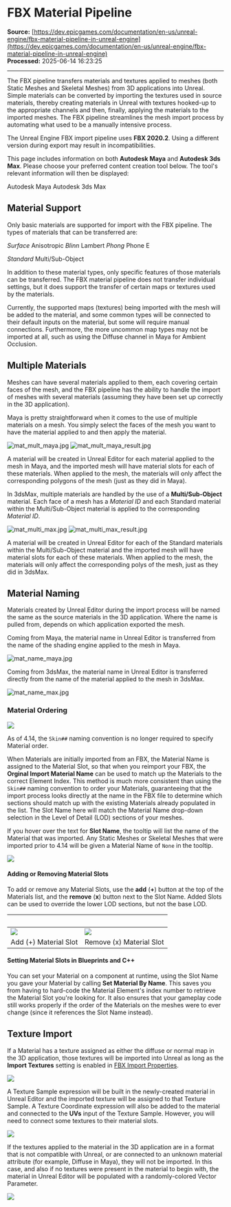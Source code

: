 # FBX Material Pipeline

**Source:** [https://dev.epicgames.com/documentation/en-us/unreal-engine/fbx-material-pipeline-in-unreal-engine](https://dev.epicgames.com/documentation/en-us/unreal-engine/fbx-material-pipeline-in-unreal-engine)  
**Processed:** 2025-06-14 16:23:25

---

The FBX pipeline transfers materials and textures applied to meshes (both Static Meshes and Skeletal Meshes) from 3D applications into Unreal. Simple materials can be converted by importing the textures used in source materials, thereby creating materials in Unreal with textures hooked-up to the appropriate channels and then, finally, applying the materials to the imported meshes. The FBX pipeline streamlines the mesh import process by automating what used to be a manually intensive process.

The Unreal Engine FBX import pipeline uses **FBX 2020.2**. Using a different version during export may result in incompatibilities.

This page includes information on both **Autodesk Maya** and **Autodesk 3ds Max**. Please choose your preferred content creation tool below. The tool's relevant information will then be displayed:

Autodesk Maya Autodesk 3ds Max

## Material Support

Only basic materials are supported for import with the FBX pipeline. The types of materials that can be transferred are:

*Surface* Anisotropic *Blinn* Lambert *Phong* Phone E

*Standard* Multi/Sub-Object

In addition to these material types, only specific features of those materials can be transferred. The FBX material pipeline does not transfer individual settings, but it does support the transfer of certain maps or textures used by the materials.

Currently, the supported maps (textures) being imported with the mesh will be added to the material, and some common types will be connected to their default inputs on the material, but some will require manual connections. Furthermore, the more uncommon map types may not be imported at all, such as using the Diffuse channel in Maya for Ambient Occlusion.

## Multiple Materials

Meshes can have several materials applied to them, each covering certain faces of the mesh, and the FBX pipeline has the ability to handle the import of meshes with several materials (assuming they have been set up correctly in the 3D application).

Maya is pretty straightforward when it comes to the use of multiple materials on a mesh. You simply select the faces of the mesh you want to have the material applied to and then apply the material.

![mat_mult_maya.jpg](https://d1iv7db44yhgxn.cloudfront.net/documentation/images/d27b1eef-0983-4fde-bf91-c348fe67475c/mat_mult_maya.jpg) ![mat_mult_maya_result.jpg](https://d1iv7db44yhgxn.cloudfront.net/documentation/images/2e1bc8a7-aa80-458e-ac88-4f6e0ad9fe8c/mat_mult_maya_result.jpg)

A material will be created in Unreal Editor for each material applied to the mesh in Maya, and the imported mesh will have material slots for each of these materials. When applied to the mesh, the materials will only affect the corresponding polygons of the mesh (just as they did in Maya).

In 3dsMax, multiple materials are handled by the use of a **Multi/Sub-Object** material. Each face of a mesh has a *Material ID* and each Standard material within the Multi/Sub-Object material is applied to the corresponding *Material ID*.

![mat_multi_max.jpg](https://d1iv7db44yhgxn.cloudfront.net/documentation/images/89ce9b76-af17-4443-91cc-c408c64291ae/mat_multi_max.jpg) ![mat_multi_max_result.jpg](https://d1iv7db44yhgxn.cloudfront.net/documentation/images/ec66db19-8c8f-473d-aadd-ab5847f86753/mat_multi_max_result.jpg)

A material will be created in Unreal Editor for each of the Standard materials within the Multi/Sub-Object material and the imported mesh will have material slots for each of these materials. When applied to the mesh, the materials will only affect the corresponding polys of the mesh, just as they did in 3dsMax.

## Material Naming

Materials created by Unreal Editor during the import process will be named the same as the source materials in the 3D application. Where the name is pulled from, depends on which application exported the mesh.

Coming from Maya, the material name in Unreal Editor is transferred from the name of the shading engine applied to the mesh in Maya.

![mat_name_maya.jpg](https://d1iv7db44yhgxn.cloudfront.net/documentation/images/34b609fd-ed8e-477c-8fa5-b1bfdf1b3dc3/mat_name_maya.jpg)

Coming from 3dsMax, the material name in Unreal Editor is transferred directly from the name of the material applied to the mesh in 3dsMax.

![mat_name_max.jpg](https://d1iv7db44yhgxn.cloudfront.net/documentation/images/81b0b995-bcca-431e-bdf5-17ac7b831fe7/mat_name_max.jpg)

### Material Ordering

![](https://d1iv7db44yhgxn.cloudfront.net/documentation/images/4b643401-e294-4ae8-9e8c-030b7957f5f9/materialslots.png)

As of 4.14, the `Skin##` naming convention is no longer required to specify Material order.

When Materials are initially imported from an FBX, the Material Name is assigned to the Material Slot, so that when you reimport your FBX, the **Orginal Import Material Name** can be used to match up the Materials to the correct Element Index. This method is much more consistent than using the `Skin##` naming convention to order your Materials, guaranteeing that the import process looks directly at the name in the FBX file to determine which sections should match up with the existing Materials already populated in the list. The Slot Name here will match the Material Name drop-down selection in the Level of Detail (LOD) sections of your meshes.

If you hover over the text for **Slot Name**, the tooltip will list the name of the Material that was imported. Any Static Meshes or Skeletal Meshes that were imported prior to 4.14 will be given a Material Name of `None` in the tooltip.

![](https://d1iv7db44yhgxn.cloudfront.net/documentation/images/feff5d3d-f302-4352-b7f3-0c79179c38b5/materialnametooltip.png)

#### Adding or Removing Material Slots

To add or remove any Material Slots, use the **add** (**+**) button at the top of the Materials list, and the **remove** (**x**) button next to the Slot Name. Added Slots can be used to override the lower LOD sections, but not the base LOD.

|   |   |
| --- | --- |
| ![](https://d1iv7db44yhgxn.cloudfront.net/documentation/images/ce52ca32-1664-424d-8f19-3775b0d86d3a/addmaterialslot.png) | ![](https://d1iv7db44yhgxn.cloudfront.net/documentation/images/24cad2fd-9a5c-4c93-aaf4-340285f182d2/removematerialslot.png) |
| Add (+) Material Slot | Remove (x) Material Slot |

#### Setting Material Slots in Blueprints and C++

You can set your Material on a component at runtime, using the Slot Name you gave your Material by calling **Set Material By Name**. This saves you from having to hard-code the Material Element's index number to retrieve the Material Slot you're looking for. It also ensures that your gameplay code still works properly if the order of the Materials on the meshes were to ever change (since it references the Slot Name instead).

## Texture Import

If a Material has a texture assigned as either the diffuse or normal map in the 3D application, those textures will be imported into Unreal as long as the **Import Textures** setting is enabled in [FBX Import Properties](/documentation/en-us/unreal-engine/fbx-import-options-reference-in-unreal-engine).

![](https://d1iv7db44yhgxn.cloudfront.net/documentation/images/82f66a19-5e1e-4975-a55b-d939b5e89389/importedmeshandtex.png)

A Texture Sample expression will be built in the newly-created material in Unreal Editor and the imported texture will be assigned to that Texture Sample. A Texture Coordinate expression will also be added to the material and connected to the **UVs** input of the Texture Sample. However, you will need to connect some textures to their material slots.

![](https://d1iv7db44yhgxn.cloudfront.net/documentation/images/9c870f9f-0733-4ae0-87fc-411d0a40a66f/fbxmaterial.png)

If the textures applied to the material in the 3D application are in a format that is not compatible with Unreal, or are connected to an unknown material attribute (for example, Diffuse in Maya), they will not be imported. In this case, and also if no textures were present in the material to begin with, the material in Unreal Editor will be populated with a randomly-colored Vector Parameter.

![](https://d1iv7db44yhgxn.cloudfront.net/documentation/images/53376252-e240-402a-89a0-e6743ef203fe/notexture.png)